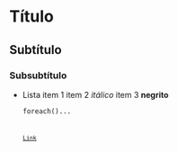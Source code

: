 # Título
## Subtítulo
### Subsubtítulo

* Lista
	 item 1
	 item 2 *itálico*
	 item 3 **negrito**

	 <code>foreach()...<code>

	 [Link](https://www.uol.com.br)